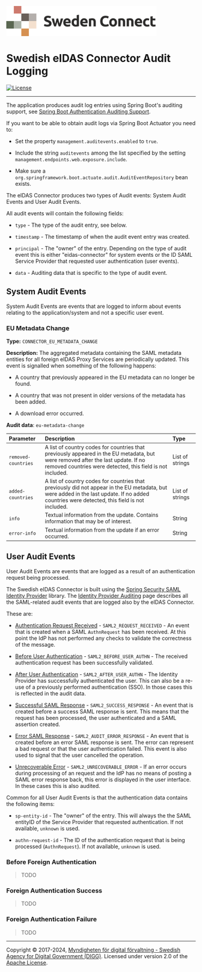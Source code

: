 ![Logo](images/sweden-connect.png)

# Swedish eIDAS Connector Audit Logging

[![License](https://img.shields.io/badge/License-Apache%202.0-blue.svg)](https://opensource.org/licenses/Apache-2.0)

---

The application produces audit log entries using Spring Boot's auditing support, see 
[Spring Boot Authentication Auditing Support](https://www.baeldung.com/spring-boot-authentication-audit).

If you want to be able to obtain audit logs via Spring Boot Actuator you need to:

- Set the property `management.auditevents.enabled` to `true`.

- Include the string `auditevents` among the list specified by the setting 
`management.endpoints.web.exposure.include`.

- Make sure a `org.springframework.boot.actuate.audit.AuditEventRepository` bean exists.

The eIDAS Connector produces two types of Audit events: System Audit Events and User Audit Events.

All audit events will contain the following fields:

- `type` - The type of the audit entry, see below.

- `timestamp` - The timestamp of when the audit event entry was created.

- `principal` - The "owner" of the entry. Depending on the type of audit event this is either
"eidas-connector" for system events or the ID SAML Service Provider that requested user authentication
(user events).

- `data` - Auditing data that is specific to the type of audit event.

## System Audit Events

System Audit Events are events that are logged to inform about events relating to the application/system
and not a specific user event.

<a name="CONNECTOR_EU_METADATA_CHANGE"></a>
### EU Metadata Change

**Type:** `CONNECTOR_EU_METADATA_CHANGE`

**Description:** The aggregated metadata containing the SAML metadata entities for all foreign eIDAS
Proxy Services are periodically updated. This event is signalled when something of the following happens:

- A country that previously appeared in the EU metadata can no longer be found.

- A country that was not present in older versions of the metadata has been added.

- A download error occurred.

**Audit data**: `eu-metadata-change`

| Parameter | Description | Type |
| :--- | :--- | :--- |
| `removed-countries` | A list of country codes for countries that previously appeared in the EU metadata, but were removed after the last update. If no removed countries were detected, this field is not included. | List of strings |
| `added-countries` | A list of country codes for countries that previously did not appear in the EU metadata, but were added in the last update. If no added countries were detected, this field is not included. | List of strings |
| `info` | Textual information from the update. Contains information that may be of interest. | String |
| `error-info` | Textual information from the update if an error occurred. | String |


## User Audit Events

User Audit Events are events that are logged as a result of an authentication request being processed.

The Swedish eIDAS Connector is built using the [Spring Security SAML Identity Provider](https://github.com/swedenconnect/saml-identity-provider) library. The [Identity Provider Auditing](https://docs.swedenconnect.se/saml-identity-provider/audit.html) page describes all the SAML-related audit events that are logged also by the eIDAS Connector. 

These are:

- [Authentication Request Received](https://docs.swedenconnect.se/saml-identity-provider/audit.html#SAML2_REQUEST_RECEIVED) - `SAML2_REQUEST_RECEIVED` - An event that is created when a SAML
`AuthnRequest` has been received. At this point the IdP has not performed any checks to validate the
correctness of the message.

- [Before User Authentication](https://docs.swedenconnect.se/saml-identity-provider/audit.html#SAML2_BEFORE_USER_AUTHN) - `SAML2_BEFORE_USER_AUTHN` - The received authentication request has been successfully validated.

- [After User Authentication](https://docs.swedenconnect.se/saml-identity-provider/audit.html#SAML2_AFTER_USER_AUTHN) - `SAML2_AFTER_USER_AUTHN` - The Identity Provider has successfully 
authenticated the user. This can also be a re-use of a previously performed authentication (SSO). In those
cases this is reflected in the audit data.

- [Successful SAML Response](https://docs.swedenconnect.se/saml-identity-provider/audit.html#SAML2_SUCCESS_RESPONSE) - `SAML2_SUCCESS_RESPONSE` - An event that is created before a
success SAML response is sent. This means that the request has been processed, the user authenticated 
and a SAML assertion created.

- [Error SAML Response](https://docs.swedenconnect.se/saml-identity-provider/audit.html#SAML2_AUDIT_ERROR_RESPONSE) - `SAML2_AUDIT_ERROR_RESPONSE` - An event that is created before an error SAML response is sent. The error can represent a bad request or that the user authentication failed.
This event is also used to signal that the user cancelled the operation.

- [Unrecoverable Error](https://docs.swedenconnect.se/saml-identity-provider/audit.html#SAML2_UNRECOVERABLE_ERROR) - `SAML2_UNRECOVERABLE_ERROR` - If an error occurs during processing
of an request and the IdP has no means of posting a SAML error response back, this error is displayed in 
the user interface. In these cases this is also audited.

Common for all User Audit Events is that the authentication data contains the following items:

- `sp-entity-id` - The "owner" of the entry. This will always the the SAML entityID of the Service Provider that requested authentication. If not available, `unknown` is used.
  
- `authn-request-id` - The ID of the authentication request that is being processed (`AuthnRequest`). If not available, `unknown` is used.

### Before Foreign Authentication

> TODO

### Foreign Authentication Success

> TODO

### Foreign Authentication Failure

> TODO




---

Copyright &copy; 2017-2024, [Myndigheten för digital förvaltning - Swedish Agency for Digital Government (DIGG)](http://www.digg.se). Licensed under version 2.0 of the [Apache License](http://www.apache.org/licenses/LICENSE-2.0).